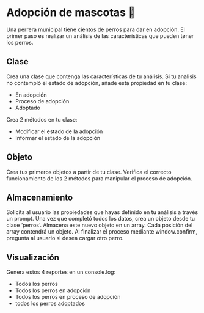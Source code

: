 # Adopción de mascotas :floppy_disk:

Una perrera municipal tiene cientos de perros para dar en adopción.
El primer paso es realizar un análisis de las características que pueden tener los perros.

## Clase
Crea una clase que contenga las características de tu análisis.
Si tu analisis no contempló el estado de adopción, añade esta propiedad en tu clase:
- En adopción
- Proceso de adopción
- Adoptado

Crea 2 métodos en tu clase:
- Modificar el estado de la adopción
- Informar el estado de la adopción

## Objeto
Crea tus primeros objetos a partir de tu clase.
Verifica el correcto funcionamiento de los 2 métodos para manipular el proceso de adopción.

## Almacenamiento
Solicita al usuario las propiedades que hayas definido en tu análisis a través un prompt.
Una vez que completó todos los datos, crea un objeto desde tu clase ‘perros’.
Almacena este nuevo objeto en un array. Cada posición del array contendrá un objeto.
Al finalizar el proceso mediante window.confirm, pregunta al usuario si desea cargar otro perro.

## Visualización
Genera estos 4 reportes en un console.log:
- Todos los perros
- Todos los perros en adopción
- Todos los perros en proceso de adopción
- todos los perros adoptados
